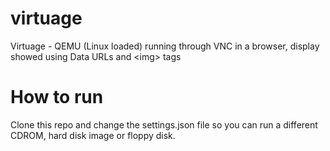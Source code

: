 # virtuage
Virtuage - QEMU (Linux loaded) running through VNC in a browser, display showed using Data URLs and &lt;img&gt; tags

# How to run
Clone this repo and change the settings.json file so you can run a different CDROM, hard disk image or floppy disk.
